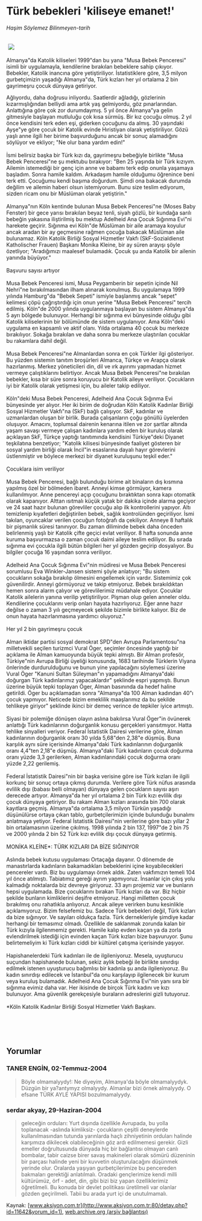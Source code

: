# Türk bebekleri 'kiliseye emanet!'

*Haşim Söylemez Bilinmeyen-tarih*

<div>
 <font>
  <img border="0" height="1" src="/web/20050119205034im_/http://www.aksiyon.com.tr/images/blank.gif"/>
 </font>
 <font class="content">
  <p>
   <img border="0" hspace="5" src="http://web.archive.org/web/20050119205034im_/http://www.aksiyon.com.tr/resim/499/26.jpg" vspace="5"/>
  </p>
 </font>
 <font class="content">
  Almanya"da Katolik kiliseleri 1999"dan bu yana "Musa Bebek Penceresi" isimli bir uygulamayla, kendilerine bırakılan bebeklere sahip çıkıyor. Bebekler, Katolik inancına göre yetiştiriliyor. İstatistiklere göre, 3,5 milyon gurbetçimizin yaşadığı Almanya"da, Türk kızları her yıl ortalama 2 bin gayrimeşru çocuk dünyaya getiriyor.
 </font>
 <br/>
 <p>
  <font class="content">
   Ağlıyordu, daha doğrusu inliyordu. Saatlerdir ağladığı, gözlerinin kızarmışlığından belliydi ama artık yaş gelmiyordu, göz pınarlarından. Anlattığına göre çok zor durumdaymış. 5 yıl önce Almanya"ya gelin gitmesiyle başlayan mutluluğu çok kısa sürmüş. Bir kız çocuğu olmuş. 2 yıl önce kendisini terk eden eşi, giderken çocuğunu da almış. 30 yaşındaki Ayşe"ye göre çocuk bir Katolik evinde Hıristiyan olarak yetiştiriliyor. Gözü yaşlı anne ilgili her birime başvurduğunu ancak bir sonuç alamadığını söylüyor ve ekliyor; "Ne olur bana yardım edin!"
   <br>
    <br>
     İsmi belirsiz başka bir Türk kızı da, gayrimeşru bebeğiyle birlikte "Musa Bebek Penceresi"ne şu mektubu bırakıyor: "Ben 25 yaşında bir Türk kızıyım. Ailemin istemediği bir genç için anne ve babamı terk edip onunla yaşamaya başladım. Sonra hamile kaldım. Arkadaşım hamile olduğumu öğrenince beni terk etti. Çocuğumu kendi başıma doğurdum. Şimdi ona bakacak durumda değilim ve ailemin haberi olsun istemiyorum. Bunu size teslim ediyorum, sizden ricam onu bir Müslüman olarak yetiştirin."
     <br>
      <br>
       Almanya"nın Köln kentinde bulunan Musa Bebek Penceresi"ne (Moses Baby Fenster) bir gece yarısı bırakılan beyaz tenli, siyah gözlü, bir kundağa sarılı bebeğin yakasına iliştirilmiş bu mektup Adelheid Ana Çocuk Sığınma Evi"ni harekete geçirir. Sığınma evi Köln"de Müslüman bir aile aramaya koyulur ancak aradan bir ay geçmesine rağmen çocuğa bakacak Müslüman aile bulunamaz. Köln Katolik Birliği Sosyal Hizmetler Vakfı (SkF-Sozialdienst Katholischer Frauen) Başkanı Monika Kleine, bir ay süren arayışı şöyle özetliyor; "Aradığımızı maalesef bulamadık. Çocuk şu anda Katolik bir ailenin yanında büyüyor."
       <br/>
       <br/>
       Başvuru sayısı artıyor
       <br/>
       <br/>
       Musa Bebek Penceresi ismi, Musa Peygamberin bir sepetin içinde Nil Nehri"ne bırakılmasından ilham alınarak konulmuş. Bu uygulamaya 1999 yılında Hamburg"da "Bebek Sepeti" ismiyle başlanmış ancak "sepet" kelimesi çöpü çağrıştırdığı için onun yerine "Musa Bebek Penceresi" tercih edilmiş. Köln"de 2000 yılında uygulanmaya başlayan bu sistem Almanya"da 5 ayrı bölgede bulunuyor. Herhangi bir sığınma evi bünyesinde olduğu gibi Katolik kiliselerinin bir bölümünde de sistem uygulanıyor. Ama Köln"deki uygulama en kapsamlı ve aktif olanı. Yılda ortalama 40 çocuk bu merkeze bırakılıyor. Sokağa bırakılan ve daha sonra bu merkeze ulaştırılan çocuklar bu rakamlara dahil değil.
       <br/>
       <br/>
       Musa Bebek Penceresi"ne Almanlardan sonra en çok Türkler ilgi gösteriyor. Bu yüzden sistemin tanıtım broşürleri Almanca, Türkçe ve Arapça olarak hazırlanmış. Merkez yöneticileri din, dil ve ırk ayırımı yapmadan hizmet vermeye çalıştıklarını belirtiyor. Ancak Musa Bebek Penceresi"ne bırakılan bebekler, kısa bir süre sonra koruyucu bir Katolik aileye veriliyor. Çocukların iyi bir Katolik olarak yetişmesi için, bu  aileler takip ediliyor.
       <br/>
       <br/>
       Köln"deki Musa Bebek Penceresi, Adelheid Ana Çocuk Sığınma Evi bünyesinde yer alıyor. Her iki birim de doğrudan Köln Katolik Kadınlar Birliği Sosyal Hizmetler Vakfı"na (SkF) bağlı çalışıyor. SkF, kadınlar ve uzmanlardan oluşan bir birlik. Burada çalışanların çoğu gönüllü üyelerden oluşuyor. Amacını, toplumsal dairenin kenarına itilen ve zor şartlar altında yaşam savaşı vermeye çalışan kadınlara yardım eden bir kuruluş olarak açıklayan SkF, Türkçe yaptığı tanıtımında kendisini Türkiye"deki Diyanet teşkilatına benzetiyor; "Katolik kilisesi bünyesinde faaliyet gösteren bir sosyal yardım birliği olarak İncil"in esaslarına dayalı hayır görevlerini üstlenmiştir ve böylece merkezi bir diyanet kuruluşunu teşkil eder."
       <br/>
       <br/>
       Çocuklara isim veriliyor
       <br/>
       <br/>
       Musa Bebek Penceresi, bağlı bulunduğu birime ait binaların dış kısmına yapılmış özel bir bölmeden ibaret. Anneyi kimse görmüyor, kamera kullanılmıyor. Anne pencereyi açıp çocuğunu bıraktıktan sonra kapı otomatik olarak kapanıyor. Alttan ısıtmalı küçük yatak bir dakika içinde alarma geçiyor ve 24 saat hazır bulunan görevliler çocuğu alıp ilk kontrollerini yapıyor. Altı temizlenip kıyafetleri değiştirilen bebek,  sağlık kontrolünden geçiriliyor. İsmi takılan, oyuncaklar verilen çocuğun fotoğrafı da çekiliyor. Anneye 8 haftalık bir pişmanlık süresi tanınıyor. Bu zaman diliminde bebek daha önceden belirlenmiş yaşlı bir Katolik çifte geçici evlat veriliyor. 8 hafta sonunda anne kuruma başvurmazsa o zaman çocuk daimi aileye teslim ediliyor. Bu sırada sığınma evi çocukla ilgili bütün bilgileri her yıl gözden geçirip dosyalıyor. Bu bilgiler çocuğa 16 yaşından sonra veriliyor.
       <br/>
       <br/>
       Adelheid Ana Çocuk Sığınma Evi"nin müdiresi ve Musa Bebek Penceresi sorumlusu Eva Winkler-Jansen sistemi şöyle anlatıyor; "Bu sistem çocukların sokağa bırakılıp ölmesini engellemek için vardır. Sistemimiz çok güvenilirdir. Anneyi görmüyoruz ve takip etmiyoruz. Bebek bırakıldıktan hemen sonra alarm çalıyor ve görevlilerimiz müdahale ediyor. Çocuklar Katolik ailelerin yanına verilip yetiştiriliyor. Pişman olup gelen anneler oldu. Kendilerine çocuklarını verip onları hayata hazırlıyoruz. Eğer anne hazır değilse o zaman 3 yılı geçmeyecek şekilde bizimle birlikte kalıyor. Biz de onun hayata hazırlanmasına yardımcı oluyoruz."
       <br/>
       <br/>
       Her yıl 2 bin gayrimeşru çocuk
       <br/>
       <br/>
       Alman iktidar partisi sosyal demokrat SPD"den Avrupa Parlamentosu"na milletvekili seçilen turizmci Vural Öger, seçimler öncesinde yaptığı bir açıklama ile Alman kamuoyunda büyük tepki almıştı. Bir Alman profesör, Türkiye"nin Avrupa Birliği üyeliği konusunda, 1683 tarihinde Türklerin Viyana önlerinde durdurulduğunu ve bunun yine yapılacağını söylemesi üzerine Vural Öger "Kanuni Sultan Süleyman"ın yapamadığını Almanya"daki doğurgan Türk kadınlarımız yapacaklardır" şeklinde espri yapmıştı. Bunun üzerine büyük tepki toplayan Öger, Alman basınında da hedef haline getirildi. Öger bu açıklamadan sonra "Almanya"da 100 Alman kadından 40"ı çocuk yapmıyor. Neticede bizim emeklilik maaşlarımız da bu şekilde tehlikeye giriyor" şeklinde ikinci bir demeç verince de tepkiler iyice artmıştı.
       <br/>
       <br/>
       Siyasi bir polemiğe dönüşen olayın aslına bakılırsa Vural Öger"in övünerek anlattığı Türk kadınlarının doğurganlık konusu gerçekleri yansıtmıyor. Hatta tehlike sinyalleri veriyor. Federal İstatistik Dairesi verilerine göre, Alman kadınlarının doğurganlık oranı 30 yılda 5,68"den 2,38"e düşmüş. Buna karşılık aynı süre içerisinde Almanya"daki Türk kadınlarının doğurganlık oranı 4,4"ten 2,18"e düşmüş. Almanya"daki Türk kadınların çocuk doğurma oranı yüzde 3,3 gerilerken, Alman kadınlarındaki çocuk doğurma oranı yüzde 2,22 gerilemiş.
       <br/>
       <br/>
       Federal İstatistik Dairesi"nin bir başka verisine göre ise Türk kızları ile ilgili korkunç bir sonuç ortaya çıkmış durumda. Verilere göre Türk nüfus arasında evlilik dışı (babası belli olmayan) dünyaya gelen çocukların sayısı aşırı derecede artıyor. Almanya"da her yıl ortalama 2 bin Türk kızı evlilik dışı çocuk dünyaya getiriyor. Bu rakam Alman kızları arasında bin 700 olarak kayıtlara geçmiş. Almanya"da ortalama 3,5 milyon Türkün yaşadığı düşünülürse ortaya çıkan tablo, gurbetçilerimizin içinde bulunduğu bunalımı anlatmaya yetiyor. Federal İstatistik  Dairesi"nin verilerine göre bazı yıllar 2 bin ortalamasının üzerine çıkılmış. 1998 yılında 2 bin 137, 1997"de 2 bin 75 ve 2000 yılında 2 bin 52 Türk kızı evlilik dışı çocuk dünyaya getirmiş.
       <br/>
       <br/>
       MONİKA KLEİNE*: TÜRK KIZLARI DA BİZE SIĞINIYOR
       <br/>
       <br/>
       Aslında bebek kutusu uygulaması Ortaçağa dayanır. O dönemde de manastırlarda kadınların bakamadıkları bebeklerini içine koyabilecekleri pencereler vardı. Biz bu uygulamayı örnek aldık. Zaten vakfımızın temeli 104 yıl önce atılmıştı. Tabiatımız gereği ayrım yapmıyoruz. İnsanlar için çıkış yolu kalmadığı noktalarda biz devreye giriyoruz. 33 ayrı projemiz var ve bunların hepsi uygulamada. Bize çocuklarını bırakan Türk kızları da var. Biz hiçbir şekilde bunların kimliklerini deşifre etmiyoruz. Hangi milletten çocuk bırakılmış onu rahatlıkla anlıyoruz. Ancak aileye verirken bunu kesinlikle açıklamıyoruz. Bizim felsefemiz bu. Sadece Türk bebekleri değil, Türk kızları da bize sığınıyor. Ve sayıları oldukça fazla. Türk dernekleriyle şimdiye kadar herhangi bir temasımız olmadı. Özellikle de saklanmak zorunda kalan bir Türk kızıyla ilgilenmemiz gerekti. Hamile kalıp evden kaçan ya da zorla evlendirilmek istediği için evinden kaçan Türk kızları bize başvuruyor. Şunu belirtemeliyim ki Türk kızları ciddi bir kültürel çatışma içerisinde yaşıyor.
       <br/>
       <br/>
       Hapishanelerdeki Türk kadınları ile de ilgileniyoruz. Mesela, uyuşturucu suçundan hapishanede bulunan, sekiz aylık bebeği ile birlikte sınırdışı edilmek istenen uyuşturucu bağımlısı bir kadınla şu anda ilgileniyoruz. Bu kadın sınırdışı edilecek ve İstanbul"da onu karşılayıp ilgilenecek bir kurum veya kuruluş bulamadık. Adelheid Ana Çocuk Sığınma Evi"nin yanı sıra bir sığınma evimiz daha var. Her ikisinde de birçok Türk kadını ve kızı bulunuyor. Ama güvenlik gerekçesiyle buraların adreslerini gizli tutuyoruz.
       <br/>
       <br/>
       *Köln Katolik Kadınlar Birliği Sosyal Hizmetler Vakfı Başkanı.
       <br/>
      </br>
     </br>
    </br>
   </br>
  </font>
 </p>
</div>


## Yorumlar

### TANER ENGİN, 02-Temmuz-2004
> Böyle olmamalyydy!: 
> Ne diyeyim,  Almanya'da böyle  olmamalyydyk.   Düzgün bir ya?antymyz  olmalyydy.  Almanlar bizi örnek almalyydy. O  efsane TÜRK AYLE YAPISI bozulmamalyydy.

### serdar akyay, 29-Haziran-2004
> geleceğin orduları: 
> Yurt dışında özellikle Avrupada, bu yolla toplanacak -aslında kimliksiz- çocukların çeşitli deneylerde kullanılmasından tutunda yarınlarda haçlı zihniyetinin orduları halinde karşımıza dikilecek olabileceğinin göz ardı edilmemesi gerekir. Gizli emeller doğrultusunda dünyada hiç bir bağlantısı olmayan canlı bombalar, tabir caizse birer savaş makineleri olarak sömürü düzeninin bir parçası halinde yeni bir kuvvetin oluşturulacağını düşünmek yerinde olur. Oralarda yaşıyan gurbetçilerimize bu pencereden bakmaları gerektiği anlatılmalı. Oradaki gençlerimize kendi milli kültürümüz, örf - adet, din, gibi bizi biz yapan özelliklerimiz öğretilmeli. Bu konuda bir devlet politikası üretilmeli var olanlar gözden geçirilmeli. Tabii bu arada yurt içi de unutulmamalı.

Kaynak: [www.aksiyon.com.tr](http://www.aksiyon.com.tr:80/detay.php?id=11642&yorum_id=1), [web.archive.org (arşiv bağlantısı)](http://web.archive.org/web/20050119205034/http://www.aksiyon.com.tr:80/detay.php?id=11642&yorum_id=1)
